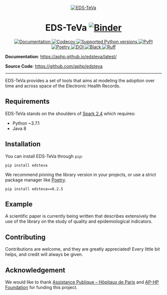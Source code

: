 <!-- <p align="center">
<b>DISCLAIMER: </b>EDS-TeVa is intended to be a module of <a href="https://github.com/aphp/EDS-Scikit">EDS-Scikit</a>
</p> -->

<div align="center">

<p align="center">
  <a href="https://aphp.github.io/edsteva/latest/"><img src="https://aphp.github.io/edsteva/latest/assets/logo/edsteva_logo_small.svg" alt="EDS-TeVa"></a>
</p>

# EDS-TeVa [![Binder](https://mybinder.org/badge_logo.svg)](https://mybinder.org/v2/gh/aphp/edsteva/HEAD?labpath=notebooks%2Fsynthetic_data.ipynb)

<p align="center">
<a href="https://aphp.github.io/edsteva/latest/" target="_blank">
    <img src="https://img.shields.io/github/actions/workflow/status/aphp/edsteva/documentation.yaml?branch=main&label=docs&style=flat" alt="Documentation">
</a>
<a href="https://codecov.io/github/aphp/edsteva?branch=main" target="_blank">
    <img src="https://codecov.io/github/aphp/edsteva/coverage.svg?branch=main"
    alt="Codecov">
</a>
<a href="https://www.python.org/" target="_blank">
    <img src="https://img.shields.io/badge/python-~3.7.1-brightgreen"
    alt="Supported Python versions">
</a>
<a href="https://pypi.org/project/edsteva/" target="_blank">
    <img src="https://img.shields.io/pypi/v/edsteva?color=blue&style=flat"
    alt="PyPI">
</a>
<a href="https://python-poetry.org/" target="_blank">
    <img src="https://img.shields.io/endpoint?url=https://python-poetry.org/badge/v0.json"
    alt="Poetry">
</a>
<a href="https://zenodo.org/badge/latestdoi/572079865">
    <img src="https://zenodo.org/badge/572079865.svg"
    alt="DOI">
</a>
<a href="https://github.com/psf/black" target="_blank">
    <img src="https://img.shields.io/badge/code%20style-black-000000.svg"
    alt="Black">
</a>
<a href="https://github.com/astral-sh/ruff" target="_blank">
    <img src="https://img.shields.io/endpoint?url=https://raw.githubusercontent.com/charliermarsh/ruff/main/assets/badge/v2.json"
    alt="Ruff">
</a>
</p>
</div>

**Documentation**: <a href="https://aphp.github.io/edsteva/latest/" target="_blank">https://aphp.github.io/edsteva/latest/</a>

**Source Code**: <a href="https://github.com/aphp/edsteva" target="_blank">https://github.com/aphp/edsteva</a>

---

EDS-TeVa provides a set of tools that aims at modeling the adoption over time and across space of the Electronic Health Records.

## Requirements
EDS-TeVa stands on the shoulders of [Spark 2.4](https://spark.apache.org/docs/2.4.8/index.html) which requires:

- Python ~3.7.1
- Java 8

## Installation

You can install EDS-TeVa through ``pip``:

```shell
pip install edsteva
```
We recommend pinning the library version in your projects, or use a strict package manager like [Poetry](https://python-poetry.org/).

```
pip install edsteva==0.2.5
```
## Example

A scientific paper is currently being written that describes extensively the use of the library on the study of quality and epidemiological indicators.

## Contributing

Contributions are welcome, and they are greatly appreciated! Every little bit helps, and credit will always be given.

## Acknowledgement

We would like to thank [Assistance Publique – Hôpitaux de Paris](https://www.aphp.fr/) and [AP-HP Foundation](https://fondationrechercheaphp.fr/) for funding this project.

